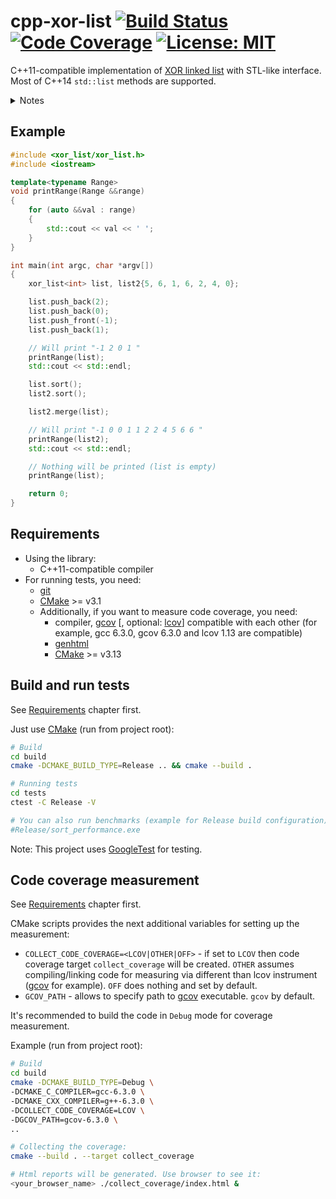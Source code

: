 # cpp-xor-list [![Build Status](https://travis-ci.org/NikitkoCent/cpp-xor-list.svg?branch=master)](https://travis-ci.org/NikitkoCent/cpp-xor-list) [![Code Coverage](https://codecov.io/gh/NikitkoCent/cpp-xor-list/branch/master/graph/badge.svg)](https://codecov.io/gh/NikitkoCent/cpp-xor-list) [![License: MIT](https://img.shields.io/badge/License-MIT-yellow.svg)](https://opensource.org/licenses/MIT)
C++11-compatible implementation of [XOR linked list](https://en.wikipedia.org/wiki/XOR_linked_list)
with STL-like interface. Most of C++14 `std::list` methods are supported.

<details>
<summary>Notes</summary>

### Not supported methods:
* `std::list::emplace` (but `std::list::emplace_<front|back>` are supported) - may be added later
* comparison operators (`operator==`, `operator<=` etc) - may be added later
* `std::list::max_size` - may be added later
* `std::list::get_allocator` - may be added later
* `std::list::remove_if` - may be added later
* `std::erase_if` - may be added later
</details>

## Example
```cpp
#include <xor_list/xor_list.h>
#include <iostream>

template<typename Range>
void printRange(Range &&range)
{
    for (auto &&val : range)
    {
        std::cout << val << ' ';
    }
}

int main(int argc, char *argv[])
{
    xor_list<int> list, list2{5, 6, 1, 6, 2, 4, 0};

    list.push_back(2);
    list.push_back(0);
    list.push_front(-1);
    list.push_back(1);

    // Will print "-1 2 0 1 "
    printRange(list);
    std::cout << std::endl;

    list.sort();
    list2.sort();

    list2.merge(list);

    // Will print "-1 0 0 1 1 2 2 4 5 6 6 "
    printRange(list2);
    std::cout << std::endl;

    // Nothing will be printed (list is empty)
    printRange(list);

    return 0;
}
```

## Requirements
* Using the library:
    * C++11-compatible compiler
* For running tests, you need:
    * [git](https://git-scm.com/downloads)
    * [CMake](https://cmake.org/download/) >= v3.1
    * Additionally, if you want to measure code coverage, you need:
        * compiler, 
        [gcov](https://en.wikipedia.org/wiki/Gcov)
        [, optional: [lcov](https://wiki.documentfoundation.org/Development/Lcov)]
        compatible with each other
        (for example, gcc 6.3.0, gcov 6.3.0 and lcov 1.13 are compatible)
        * [genhtml](https://linux.die.net/man/1/genhtml)
        * [CMake](https://cmake.org/download/) >= v3.13

## Build and run tests
See [Requirements](#requirements) chapter first.

Just use [CMake](https://cmake.org/download/) (run from project root):
```bash
# Build
cd build
cmake -DCMAKE_BUILD_TYPE=Release .. && cmake --build .

# Running tests
cd tests
ctest -C Release -V

# You can also run benchmarks (example for Release build configuration):
#Release/sort_performance.exe
```

Note: This project uses [GoogleTest](https://github.com/google/googletest) for testing.

## Code coverage measurement
See [Requirements](#requirements) chapter first.

CMake scripts provides the next additional variables for setting up the measurement:
* `COLLECT_CODE_COVERAGE=<LCOV|OTHER|OFF>` - if set to `LCOV` then code coverage target `collect_coverage` will be created. `OTHER` assumes compiling/linking code for measuring via different than lcov instrument ([gcov](https://en.wikipedia.org/wiki/Gcov) for example). `OFF` does nothing and set by default.
* `GCOV_PATH` - allows to specify path to [gcov](https://en.wikipedia.org/wiki/Gcov) executable. `gcov` by default.

It's recommended to build the code in `Debug` mode for coverage measurement.

Example (run from project root):
```bash
# Build
cd build
cmake -DCMAKE_BUILD_TYPE=Debug \
-DCMAKE_C_COMPILER=gcc-6.3.0 \
-DCMAKE_CXX_COMPILER=g++-6.3.0 \
-DCOLLECT_CODE_COVERAGE=LCOV \
-DGCOV_PATH=gcov-6.3.0 \
..

# Collecting the coverage:
cmake --build . --target collect_coverage

# Html reports will be generated. Use browser to see it:
<your_browser_name> ./collect_coverage/index.html &
```
